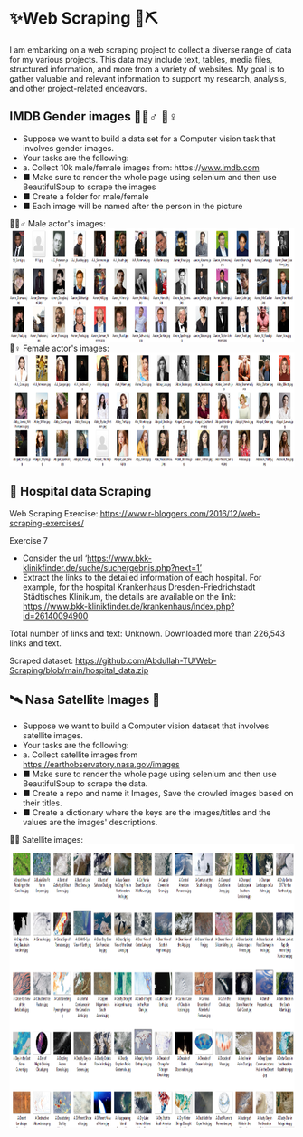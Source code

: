 # ✨Web Scraping 💎⛏️

I am embarking on a web scraping project to collect a diverse range of data for my various projects. This data may include text, tables, media files, structured information, and more from a variety of websites. My goal is to gather valuable and relevant information to support my research, analysis, and other project-related endeavors. 

## IMDB Gender images 👨‍💼♂️ 🧕♀️
- Suppose we want to build a data set for a Computer vision task that involves gender images.
- Your tasks are the following:
- a. Collect 10k male/female images from: httos://www.imdb.com
- ■ Make sure to render the whole page using selenium and then use BeautifulSoup to scrape the images
- ■ Create a folder for male/female
-  ■ Each image will be named after the person in the picture

<p float="left">
👨‍💼♂️ Male actor's images:
<img src="https://github.com/Abdullah-TU/Images-for-Other-Files/blob/07fa59616a72c986f76ea41200cb850bd819f5ef/imdbmale.png" width="1000" height="200">
🧕♀️ Female actor's images:
<img src="https://github.com/Abdullah-TU/Images-for-Other-Files/blob/3e713a0b0cd34106446c834d178c5e7fe0b2076f/imdbfemale.png" width="1000" height="200">
</p>

## 🏥 Hospital data Scraping

Web Scraping Exercise: 
https://www.r-bloggers.com/2016/12/web-scraping-exercises/

Exercise 7
- Consider the url ‘https://www.bkk-klinikfinder.de/suche/suchergebnis.php?next=1’
- Extract the links to the detailed information of each hospital. For example, for the hospital
Krankenhaus Dresden-Friedrichstadt Städtisches Klinikum, the details are available on the link:
https://www.bkk-klinikfinder.de/krankenhaus/index.php?id=26140094900

Total number of links and text: Unknown. Downloaded more than 226,543 links and text.

Scraped dataset: https://github.com/Abdullah-TU/Web-Scraping/blob/main/hospital_data.zip

## 🛰️ Nasa Satellite Images 🚀
- Suppose we want to build a Computer vision dataset that involves satellite images.
- Your tasks are the following:
- a. Collect satellite images from https://earthobservatory.nasa.gov/images
- ■ Make sure to render the whole page using selenium and then use BeautifulSoup to scrape the data.
- ■ Create a repo and name it Images, Save the crowled images based on their titles.
- ■ Create a dictionary where the keys are the images/titles and the values are the images' descriptions.
  
<p float="left">
🧑‍🚀 Satellite images:
<img src="https://github.com/Abdullah-TU/Images-for-Other-Files/blob/65b76b8aaf577c80d68b3bc1118b0005d05d5d6b/salalite.png" width="1000" height="500">

</p>

